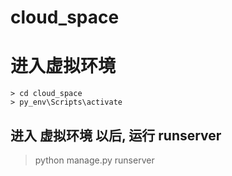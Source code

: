 #

# cloud_space


# 进入虚拟环境

```
> cd cloud_space
> py_env\Scripts\activate
```
## 进入 虚拟环境 以后, 运行 runserver
> python manage.py runserver
